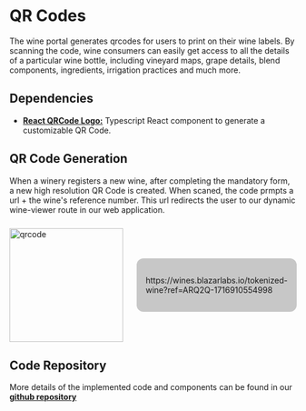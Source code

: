# QR Codes

The wine portal generates qrcodes for users to print on their wine labels. By scanning the code, wine consumers can easily get access to all the details of a particular wine bottle, including vineyard maps, grape details, blend components, ingredients, irrigation practices and much more.

## Dependencies

- [**React QRCode Logo:**](https://www.npmjs.com/package/react-qrcode-logo) Typescript React component to generate a customizable QR Code.

## QR Code Generation

When a winery registers a new wine, after completing the mandatory form, a new high resolution QR Code is created. When scaned, the code prmpts a url + the wine's reference number. This url redirects the user to our dynamic wine-viewer route in our web application.

<div style="display:flex; align-items: center; gap: 24px; margin-top: 24px;">
    <img src="/images/qrcode.png" alt="qrcode" style="width:200px;"/>
    <div style="background: #33333344; padding: 16px; border-radius: 12px;">
        <p>https://wines.blazarlabs.io/tokenized-wine?ref=ARQ2Q-1716910554998<p/>
    </div>
</div>

## Code Repository

More details of the implemented code and components can be found in our [**github repository**](https://github.com/blazarlabs-io/wine-app/blob/develop/src/components/molecules/ReviewWine/index.tsx)
